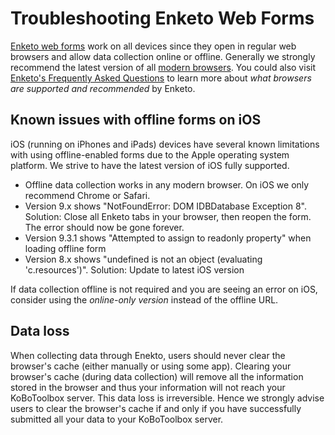 # Troubleshooting Enketo Web Forms

[Enketo web forms](enketo.md) work on all devices since they open in regular web browsers and allow data collection online or offline. Generally we strongly recommend the latest version of all [modern browsers](https://enke.to/modern-browsers). You could also visit [Enketo's Frequently Asked Questions](https://enketo.org/faq/#browsers) to learn more about *what browsers are supported and recommended* by Enketo.

## Known issues with offline forms on iOS

iOS (running on iPhones and iPads) devices have several known limitations with using offline-enabled forms due to the Apple operating system platform. We strive to have the latest version of iOS fully supported.

* Offline data collection works in any modern browser. On iOS we only recommend Chrome or Safari.
* Version 9.x shows "NotFoundError: DOM IDBDatabase Exception 8". Solution: Close all Enketo tabs in your browser, then reopen the form. The error should now be gone forever.
* Version 9.3.1 shows "Attempted to assign to readonly property" when loading offline form
* Version 8.x shows "undefined is not an object (evaluating 'c.resources')". Solution: Update to latest iOS version

If data collection offline is not required and you are seeing an error on iOS, consider using the _online-only version_ instead of the offline URL.

## Data loss

When collecting data through Enekto, users should never clear the browser's cache (either manually or using some app). Clearing your browser's cache (during data collection) will remove all the information stored in the browser and thus your information will not reach your KoBoToolbox server. This data loss is irreversible. Hence we strongly advise users to clear the browser's cache if and only if you have successfully submitted all your data to your KoBoToolbox server.
